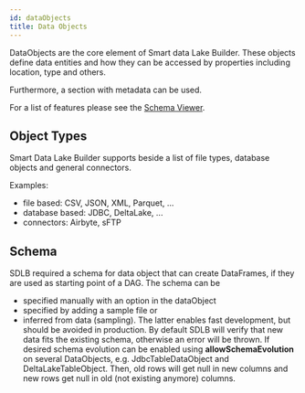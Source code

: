 ```yaml
---
id: dataObjects
title: Data Objects
---
```


DataObjects are the core element of Smart data Lake Builder. These objects define data entities and how they can be accessed by properties including location, type and others.

Furthermore, a section with metadata can be used. 

For a list of features please see the [Schema Viewer](http://smartdatalake.ch/json-schema-viewer/index.html).

## Object Types
Smart Data Lake Builder supports beside a list of file types, database objects and general connectors. 

Examples: 

* file based: CSV, JSON, XML, Parquet, ...
* database based: JDBC, DeltaLake, ...
* connectors: Airbyte, sFTP

## Schema
SDLB required a schema for data object that can create DataFrames, if they are used as starting point of a DAG. The schema can be
- specified manually with an option in the dataObject
- specified by adding a sample file or
- inferred from data (sampling).
The latter enables fast development, but should be avoided in production. 
By default SDLB will verify that new data fits the existing schema, otherwise an error will be thrown. If desired schema evolution can be enabled using **allowSchemaEvolution** on several DataObjects, e.g. JdbcTableDataObject and DeltaLakeTableObject. Then, old rows will get null in new columns and new rows get null in old (not existing anymore) columns. 



<!-- TODO

## Partitions
including sparkRepartition

## HousekeepingMode
-->
